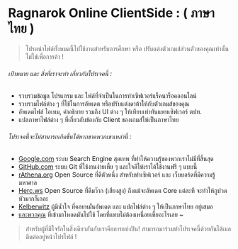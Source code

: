 # Ragnarok Online ClientSide : ( ภาษาไทย )

> โปรดนำไฟล์ทั้งหมดนี้ไปใช้งานสำหรับการศึกษา หรือ ปรับแต่งตัวเกมส์ส่วนตัวของคุณเท่านั้น ไม่ใช่เพื่อการค้า !

###### เป้าหมาย และ สิ่งที่เราจะทำ เกี่ยวกับโปรเจคนี้ :

 * รวบรวมข้อมูล โปรแกรม และ ไฟล์ที่จำเป็นในการทำเซิฟเวอร์แร็คนาร็อคออนไลน์
 * รวบรวมไฟล์ต่าง ๆ ที่ใช้ในการอัพเดต หรือปรับแต่งดาต้าให้กับตัวเกมส์ของคุณ
 * อัพเดตไฟล์ ไอเทม, คำอธิบาย รวมถึง UI ต่าง ๆ ให้เทียบเท่าทันแพทเซิฟเวอร์ ตปท.
 * แปลภาษาไฟล์ต่าง ๆ ที่เกี่ยวกับข้องกับ Client ของเกมส์ให้เป็นภาษาไทย

###### โปรเจคนี้จะไม่สามารถเกิดขึ้นได้หากขาดพวกเขาเหล่านี้ :

 * [Google.com](https://google.com) ระบบ Search Engine สุดเทพ ที่ทำให้ความรู้ของพวกเราไม่มีที่สิ้นสุด
 * [GitHub.com](https://github.com) ระบบ Git ที่ใช้งานง่ายเหี้ย ๆ และใจดีให้เราได้ใช้งานฟรี ๆ แบบนี้
 * [rAthena.org](https://rathena.org) Open Source ที่ดีตัวหนึ่ง สำหรับทำเซิฟเวอร์ และ เว็บบอร์ดที่มีความรู้มหาศาล
 * [Herc.ws](http://herc.ws) Open Source ที่ดีมว๊าก (เสียงสูง) ถึงแม้จะอัพเดต Core แต่ละที จะทำให้กูปวดหัวมากก็เถอะ
 * [Kelberwitz](https://github.com/Kelberwitz) ผู้มีน้ำใจ ที่คอยหมั่นอัพเดต และ แปลไฟล์ต่าง ๆ ให้เป็นภาษาไทย อยู่เสมอ
 * [และพวกคุณ](#) ที่เข้ามาโหลดมันไปใช้ โดยที่แทบไม่ต้องเหนื่อยเหี้ยอะไรเลย ~
 
 > สำหรับผู้ที่มีใจรักในสิ่งเดียวกันกับเราคือการแบ่งปัน! สามารถมาร่วมทำโปรเจคนี้ด้วยกันได้เมลติดต่ออยู่หน้าโปรไฟล์ !
